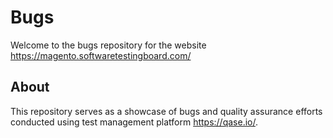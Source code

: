 # Bugs 
Welcome to the bugs repository for the website https://magento.softwaretestingboard.com/

## About
This repository serves as a showcase of bugs and quality assurance efforts conducted using test management platform https://qase.io/.


